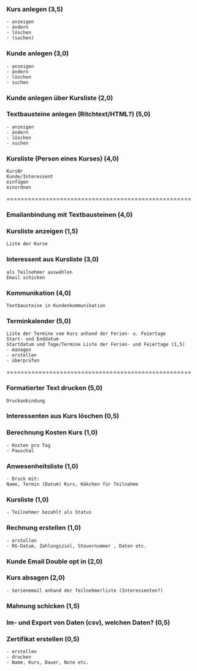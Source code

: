 ### Kurs anlegen (3,5)
	- anzeigen
	- ändern
	- löschen
	- (suchen)

### Kunde anlegen (3,0)
	- anzeigen
	- ändern
	- löschen
	- suchen

### Kunde anlegen über Kursliste (2,0)

### Textbausteine anlegen (Ritchtext/HTML?) (5,0)
	- anzeigen
	- ändern
	- löschen
	- suchen

### Kursliste (Person eines Kurses) (4,0)
	KursNr
	Kunde/Interessent
	einfügen
	einordnen

====================================================

### Emailanbindung mit Textbausteinen (4,0)

### Kursliste anzeigen (1,5)
	Liste der Kurse

### Interessent aus Kursliste (3,0)
	als Teilnehmer auswählen
	Email schicken

### Kommunikation (4,0)
	Textbausteine in Kundenkommunikation

### Terminkalender (5,0)
	Liste der Termine vom Kurs anhand der Ferien- u. Feiertage
	Start- und Enddatum
	Startdatum und Tage/Termine	Liste der Ferien- und Feiertage (1,5)
	- managen
	- erstellen
	- überprüfen

====================================================

### Formatierter Text drucken (5,0)
	Druckanbindung

### Interessenten aus Kurs löschen (0,5)

### Berechnung Kosten Kurs (1,0)
	- Kosten pro Tag
	- Pauschal

### Anwesenheitsliste (1,0)
	- Druck mit:
	Name, Termin (Datum) Kurs, Häkchen für Teilnahme

### Kursliste (1,0)
	- Teilnehmer bezahlt als Status

### Rechnung erstellen (1,0)
	- erstellen
	- RG-Datum, Zahlungsziel, Steuernummer , Daten etc.

### Kunde Email Double opt in (2,0)

### Kurs absagen (2,0)
	- Serienemail anhand der Teilnehmerliste (Interessenten?)

### Mahnung schicken (1,5)

### Im- und Export von Daten (csv), welchen Daten? (0,5)

### Zertifikat erstellen (0,5)
	- erstellen
	- drucken
	- Name, Kurs, Dauer, Note etc.
